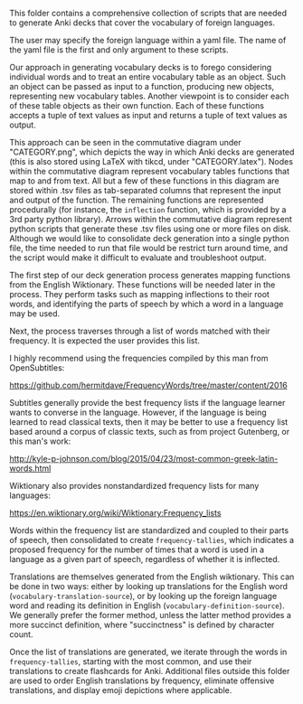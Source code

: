 This folder contains a comprehensive collection of scripts that are needed to generate Anki decks that cover the vocabulary of foreign languages. 

The user may specify the foreign language within a yaml file. The name of the yaml file is the first and only argument to these scripts. 

Our approach in generating vocabulary decks is to forego considering individual words and to treat an entire vocabulary table as an object. Such an object can be passed as input to a function, producing new objects, representing new vocabulary tables. Another viewpoint is to consider each of these table objects as their own function. Each of these functions accepts a tuple of text values as input and returns a tuple of text values as output.

This approach can be seen in the commutative diagram under "CATEGORY.png", which depicts the way in which Anki decks are generated (this is also stored using LaTeX with tikcd, under "CATEGORY.latex"). Nodes within the commutative diagram represent vocabulary tables functions that map to and from text. All but a few of these functions in this diagram are stored within .tsv files as tab-separated columns that represent the input and output of the function. The remaining functions are represented procedurally (for instance, the `inflection` function, which is provided by a 3rd party python library). Arrows within the commutative diagram represent python scripts that generate these .tsv files using one or more files on disk. Although we would like to consolidate deck generation into a single python file, the time needed to run that file would be restrict turn around time, and the script would make it difficult to evaluate and troubleshoot output.

The first step of our deck generation process generates mapping functions from the English Wiktionary. These functions will be needed later in the process. They perform tasks such as mapping inflections to their root words, and identifying the parts of speech by which a word in a language may be used. 

Next, the process traverses through a list of words matched with their frequency. It is expected the user provides this list. 

I highly recommend using the frequencies compiled by this man from OpenSubtitles:

https://github.com/hermitdave/FrequencyWords/tree/master/content/2016

Subtitles generally provide the best frequency lists if the language learner wants to converse in the language. However, if the language is being learned to read classical texts, then it may be better to use a frequency list based around a corpus of classic texts, such as from project Gutenberg, or this man's work:

http://kyle-p-johnson.com/blog/2015/04/23/most-common-greek-latin-words.html

Wiktionary also provides nonstandardized frequency lists for many languages: 

https://en.wiktionary.org/wiki/Wiktionary:Frequency_lists

Words within the frequency list are standardized and coupled to their parts of speech, then consolidated to create `frequency-tallies`, which indicates a proposed frequency for the number of times that a word is used in a language as a given part of speech, regardless of whether it is inflected.

Translations are themselves generated from the English wiktionary. This can be done in two ways: either by looking up translations for the English word (`vocabulary-translation-source`), or by looking up the foreign language word and reading its definition in English (`vocabulary-definition-source`). We generally prefer the former method, unless the latter method provides a more succinct definition, where "succinctness" is defined by character count.

Once the list of translations are generated, we iterate through the words in `frequency-tallies`, starting with the most common, and use their translations to create flashcards for Anki. Additional files outside this folder are used to order English translations by frequency, eliminate offensive translations, and display emoji depictions where applicable.

